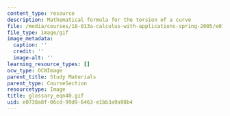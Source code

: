 ```yaml
---
content_type: resource
description: Mathematical formula for the torsion of a curve
file: /media/courses/18-013a-calculus-with-applications-spring-2005/e0738a8f06cd99d96463e1bb3a9a98b4_glossary_eqn40.gif
file_type: image/gif
image_metadata:
  caption: ''
  credit: ''
  image-alt: ''
learning_resource_types: []
ocw_type: OCWImage
parent_title: Study Materials
parent_type: CourseSection
resourcetype: Image
title: glossary_eqn40.gif
uid: e0738a8f-06cd-99d9-6463-e1bb3a9a98b4
---
```

